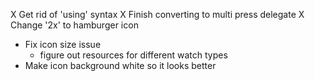 X Get rid of 'using' syntax
X Finish converting to multi press delegate
X Change '2x' to hamburger icon
- Fix icon size issue
  - figure out resources for different watch types
- Make icon background white so it looks better
